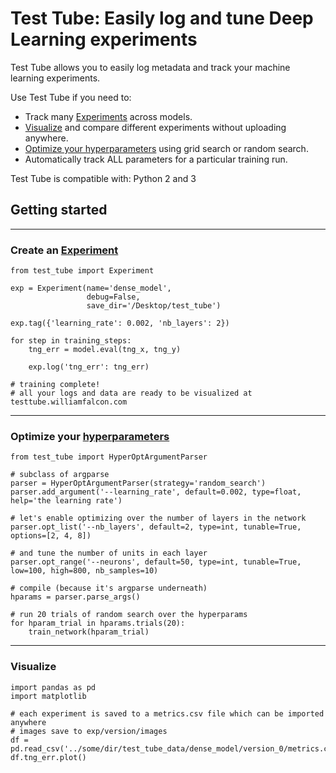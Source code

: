 # Test Tube: Easily log and tune Deep Learning experiments

Test Tube allows you to easily log metadata and track your machine
learning experiments.

Use Test Tube if you need to:

-   Track many [Experiments](experiment_tracking/experiment.md) across
    models.
-   [Visualize](http://testtube.williamfalcon.com) and compare different
    experiments without uploading anywhere.
-   [Optimize your
    hyperparameters](hyperparameter_optimization/HyperOptArgumentParser/)
    using grid search or random search.
-   Automatically track ALL parameters for a particular training run.

Test Tube is compatible with: Python 2 and 3

## Getting started

------------------------------------------------------------------------

### Create an [Experiment](experiment_tracking/experiment.md)

``` {.python}
from test_tube import Experiment

exp = Experiment(name='dense_model',
                 debug=False,
                 save_dir='/Desktop/test_tube')

exp.tag({'learning_rate': 0.002, 'nb_layers': 2})

for step in training_steps:
    tng_err = model.eval(tng_x, tng_y)

    exp.log('tng_err': tng_err)

# training complete!
# all your logs and data are ready to be visualized at testtube.williamfalcon.com
```

------------------------------------------------------------------------

### Optimize your [hyperparameters](hyperparameter_optimization/HyperOptArgumentParser/)

``` {.python}
from test_tube import HyperOptArgumentParser

# subclass of argparse
parser = HyperOptArgumentParser(strategy='random_search')
parser.add_argument('--learning_rate', default=0.002, type=float, help='the learning rate')

# let's enable optimizing over the number of layers in the network
parser.opt_list('--nb_layers', default=2, type=int, tunable=True, options=[2, 4, 8])

# and tune the number of units in each layer
parser.opt_range('--neurons', default=50, type=int, tunable=True, low=100, high=800, nb_samples=10)

# compile (because it's argparse underneath)
hparams = parser.parse_args()

# run 20 trials of random search over the hyperparams
for hparam_trial in hparams.trials(20):
    train_network(hparam_trial)
```

------------------------------------------------------------------------

### Visualize

``` {.python}
import pandas as pd
import matplotlib

# each experiment is saved to a metrics.csv file which can be imported anywhere
# images save to exp/version/images
df = pd.read_csv('../some/dir/test_tube_data/dense_model/version_0/metrics.csv')
df.tng_err.plot()
```
